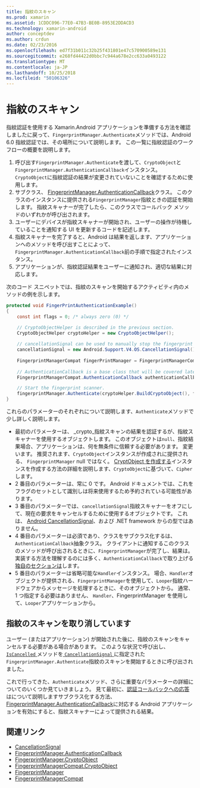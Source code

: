 ```yaml
---
title: 指紋のスキャン
ms.prod: xamarin
ms.assetid: 1CDDC096-77E0-47B3-BE0B-8953E2DDACD3
ms.technology: xamarin-android
author: conceptdev
ms.author: crdun
ms.date: 02/23/2016
ms.openlocfilehash: ed7f31b011c32b25f431801e47c570900589e131
ms.sourcegitcommit: e268fd44422d0bbc7c944a678e2cc633a0493122
ms.translationtype: MT
ms.contentlocale: ja-JP
ms.lasthandoff: 10/25/2018
ms.locfileid: "50106326"
---
```

# <a name="scanning-for-fingerprints"></a>指紋のスキャン

指紋認証を使用する Xamarin.Android アプリケーションを準備する方法を確認しましたに戻って、`FingerprintManager.Authenticate`メソッドでは、Android 6.0 指紋認証では、その場所について説明します。 この一覧に指紋認証のワークフローの概要を説明します。

1. 呼び出す`FingerprintManager.Authenticate`を渡して、`CryptoObject`と`FingerprintManager.AuthenticationCallback`インスタンス。 `CryptoObject`に指紋認証の結果が変更されていないことを確認するために使用します。 
2. サブクラス、 [FingerprintManager.AuthenticationCallback](http://developer.android.com/reference/android/hardware/fingerprint/FingerprintManager.AuthenticationCallback.html)クラス。 このクラスのインスタンスに提供される`FingerprintManager`指紋ときの認証を開始します。 指紋スキャナーが完了したら、このクラスでコールバック メソッドのいずれかが呼び出されます。
3. ユーザーにデバイスが指紋スキャナーが開始され、ユーザーの操作が待機していることを通知する UI を更新するコードを記述します。 
4. 指紋スキャナーを完了すると、Android は結果を返します、アプリケーションへのメソッドを呼び出すことによって、`FingerprintManager.AuthenticationCallback`前の手順で指定されたインスタンス。
5. アプリケーションが、指紋認証結果をユーザーに通知され、適切な結果に対応します。 

次のコード スニペットでは、指紋のスキャンを開始するアクティビティ内のメソッドの例を示します。

```csharp
protected void FingerPrintAuthenticationExample()
{
    const int flags = 0; /* always zero (0) */

    // CryptoObjectHelper is described in the previous section.
    CryptoObjectHelper cryptoHelper = new CryptoObjectHelper();    
    
    // cancellationSignal can be used to manually stop the fingerprint scanner. 
    cancellationSignal = new Android.Support.V4.OS.CancellationSignal();
    
    FingerprintManagerCompat fingerPrintManager = FingerprintManagerCompat.From(this);
    
    // AuthenticationCallback is a base class that will be covered later on in this guide.
    FingerprintManagerCompat.AuthenticationCallback authenticationCallback = new MyAuthCallbackSample(this);

    // Start the fingerprint scanner.
    fingerprintManager.Authenticate(cryptoHelper.BuildCryptoObject(), flags, cancellationSignal, authenticationCallback, null);
}
```

これらのパラメーターのそれぞれについて説明します、`Authenticate`メソッドで少し詳しく説明します。

* 最初のパラメーターは、 _crypto_指紋スキャンの結果を認証するが、指紋スキャナーを使用するオブジェクトします。 このオブジェクトは`null`、指紋結果場合、アプリケーションは、何を無条件に信頼する必要があります。 変更います。 推奨されます、`CryptoObject`インスタンスが作成されに提供される、 `FingerprintManager` null ではなく。 [CryptObject を作成する](~/android/platform/fingerprint-authentication/creating-a-cryptoobject.md)インスタンスを作成する方法の詳細を説明します、`CryptoObject`に基づいて、`Cipher`します。
* 2 番目のパラメーターは、常に 0 です。 Android ドキュメントでは、これをフラグのセットとして識別しは将来使用するため予約されている可能性があります。 
* 3 番目のパラメーターでは、`cancellationSignal`指紋スキャナーをオフにして、現在の要求をキャンセルするために使用するオブジェクトです。 これは、 [Android CancellationSignal](http://developer.android.com/reference/android/os/CancellationSignal.html)、および .NET framework からの型ではありません。
* 4 番目のパラメーターは必須であり、クラスをサブクラス化するは、`AuthenticationCallback`抽象クラス。 クライアントに通知するこのクラスのメソッドが呼び出されるときに、`FingerprintManager`が完了し、結果は。 実装する方法を理解するのには多く、`AuthenticationCallback`で取り上げる[独自のセクションは](~/android/platform/fingerprint-authentication/fingerprint-authentication-callbacks.md)します。
* 5 番目のパラメーターは省略可能な`Handler`インスタンス。 場合、`Handler`オブジェクトが提供される、`FingerprintManager`を使用して、`Looper`指紋ハードウェアからメッセージを処理するときに、そのオブジェクトから。 通常、1 つ指定する必要はありません、 `Handler`、FingerprintManager を使用して、`Looper`アプリケーションから。

## <a name="cancelling-a-fingerprint-scan"></a>指紋のスキャンを取り消しています

ユーザー (またはアプリケーション) が開始された後に、指紋のスキャンをキャンセルする必要がある場合があります。 このような状況で呼び出し、 [ `IsCancelled` ](http://developer.android.com/reference/android/os/CancellationSignal.html#isCanceled())メソッドを[ `CancellationSignal` ](http://developer.android.com/reference/android/os/CancellationSignal.html)に指定された`FingerprintManager.Authenticate`指紋のスキャンを開始するときに呼び出されました。

これで行ってきた、`Authenticate`メソッド、さらに重要なパラメーターの詳細についてのいくつか見ていきましょう。 見て最初に、[認証コールバックへの応答](~/android/platform/fingerprint-authentication/fingerprint-authentication-callbacks.md)はについて説明しますサブクラス化する方法、 [FingerprintManager.AuthenticationCallback](http://developer.android.com/reference/android/hardware/fingerprint/FingerprintManager.AuthenticationCallback.html)に対応する Android アプリケーションを有効にすると、指紋スキャナーによって提供される結果。




## <a name="related-links"></a>関連リンク

- [CancellationSignal](http://developer.android.com/reference/android/os/CancellationSignal.html)
- [FingerprintManager.AuthenticationCallback](http://developer.android.com/reference/android/hardware/fingerprint/FingerprintManager.AuthenticationCallback.html)
- [FingerprintManager.CryptoObject](http://developer.android.com/reference/android/hardware/fingerprint/FingerprintManager.CryptoObject.html)
- [FingerprintManagerCompat.CryptoObject](http://developer.android.com/reference/android/support/v4/hardware/fingerprint/FingerprintManagerCompat.CryptoObject.html)
- [FingerprintManager](http://developer.android.com/reference/android/hardware/fingerprint/FingerprintManager.html)
- [FingerprintManagerCompat](http://developer.android.com/reference/android/support/v4/hardware/fingerprint/FingerprintManagerCompat.html)
